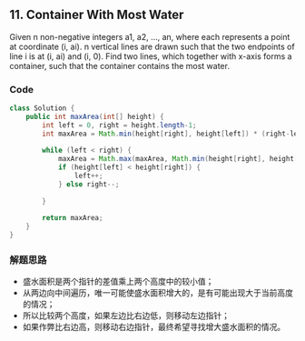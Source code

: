 ## 11. Container With Most Water

Given n non-negative integers a1, a2, ..., an, where each represents a point at coordinate (i, ai). n vertical lines are drawn such that the two endpoints of line i is at (i, ai) and (i, 0). Find two lines, which together with x-axis forms a container, such that the container contains the most water.

### Code

```java
class Solution {
    public int maxArea(int[] height) {
        int left = 0, right = height.length-1;
        int maxArea = Math.min(height[right], height[left]) * (right-left);
        
        while (left < right) {
            maxArea = Math.max(maxArea, Math.min(height[right], height[left]) * (right-left));
            if (height[left] < height[right]) {
                left++;
            } else right--;
            
        }
        
        return maxArea;
    }
}
```


### 解题思路

* 盛水面积是两个指针的差值乘上两个高度中的较小值；
* 从两边向中间遍历，唯一可能使盛水面积增大的，是有可能出现大于当前高度的情况；
* 所以比较两个高度，如果左边比右边低，则移动左边指针；
* 如果作弊比右边高，则移动右边指针，最终希望寻找增大盛水面积的情况。